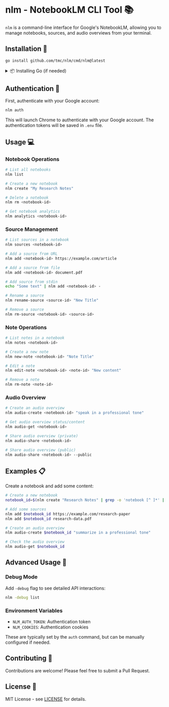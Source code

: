 # nlm - NotebookLM CLI Tool 📚

`nlm` is a command-line interface for Google's NotebookLM, allowing you to manage notebooks, sources, and audio overviews from your terminal.

## Installation 🚀

```bash
go install github.com/tmc/nlm/cmd/nlm@latest
```

<details>
<summary>📦 Installing Go (if needed)</summary>

### Option 1: Using Package Managers

**macOS (using Homebrew):**
```bash
brew install go
```

**Linux (Ubuntu/Debian):**
```bash
sudo apt update
sudo apt install golang
```

**Linux (Fedora):**
```bash
sudo dnf install golang
```

### Option 2: Direct Download

1. Visit the [Go Downloads page](https://go.dev/dl/)
2. Download the appropriate version for your OS
3. Follow the installation instructions:

**macOS:**
- Download the .pkg file
- Double-click to install
- Follow the installer prompts

**Linux:**
```bash
# Example for Linux AMD64 (adjust version as needed)
wget https://go.dev/dl/go1.21.6.linux-amd64.tar.gz
sudo rm -rf /usr/local/go
sudo tar -C /usr/local -xzf go1.21.6.linux-amd64.tar.gz
```

### Post-Installation Setup

Add Go to your PATH by adding these lines to your `~/.bashrc`, `~/.zshrc`, or equivalent:
```bash
export PATH=$PATH:/usr/local/go/bin
export PATH=$PATH:$(go env GOPATH)/bin
```

Verify installation:
```bash
go version
```
</details>

## Authentication 🔑

First, authenticate with your Google account:

```bash
nlm auth
```

This will launch Chrome to authenticate with your Google account. The authentication tokens will be saved in `.env` file.

## Usage 💻

### Notebook Operations

```bash
# List all notebooks
nlm list

# Create a new notebook
nlm create "My Research Notes"

# Delete a notebook
nlm rm <notebook-id>

# Get notebook analytics
nlm analytics <notebook-id>
```

### Source Management

```bash
# List sources in a notebook
nlm sources <notebook-id>

# Add a source from URL
nlm add <notebook-id> https://example.com/article

# Add a source from file
nlm add <notebook-id> document.pdf

# Add source from stdin
echo "Some text" | nlm add <notebook-id> -

# Rename a source
nlm rename-source <source-id> "New Title"

# Remove a source
nlm rm-source <notebook-id> <source-id>
```

### Note Operations

```bash
# List notes in a notebook
nlm notes <notebook-id>

# Create a new note
nlm new-note <notebook-id> "Note Title"

# Edit a note
nlm edit-note <notebook-id> <note-id> "New content"

# Remove a note
nlm rm-note <note-id>
```

### Audio Overview

```bash
# Create an audio overview
nlm audio-create <notebook-id> "speak in a professional tone"

# Get audio overview status/content
nlm audio-get <notebook-id>

# Share audio overview (private)
nlm audio-share <notebook-id>

# Share audio overview (public)
nlm audio-share <notebook-id> --public
```

## Examples 📋

Create a notebook and add some content:
```bash
# Create a new notebook
notebook_id=$(nlm create "Research Notes" | grep -o 'notebook [^ ]*' | cut -d' ' -f2)

# Add some sources
nlm add $notebook_id https://example.com/research-paper
nlm add $notebook_id research-data.pdf

# Create an audio overview
nlm audio-create $notebook_id "summarize in a professional tone"

# Check the audio overview
nlm audio-get $notebook_id
```

## Advanced Usage 🔧

### Debug Mode

Add `-debug` flag to see detailed API interactions:

```bash
nlm -debug list
```

### Environment Variables

- `NLM_AUTH_TOKEN`: Authentication token
- `NLM_COOKIES`: Authentication cookies

These are typically set by the `auth` command, but can be manually configured if needed.

## Contributing 🤝

Contributions are welcome! Please feel free to submit a Pull Request.

## License 📄

MIT License - see [LICENSE](LICENSE) for details.